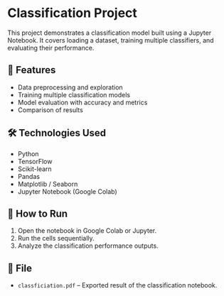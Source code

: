 # Classification Project

This project demonstrates a classification model built using a Jupyter Notebook. It covers loading a dataset, training multiple classifiers, and evaluating their performance.

## 📝 Features

- Data preprocessing and exploration
- Training multiple classification models
- Model evaluation with accuracy and metrics
- Comparison of results

## 🛠️ Technologies Used

- Python
- TensorFlow
- Scikit-learn
- Pandas
- Matplotlib / Seaborn
- Jupyter Notebook (Google Colab)

## 📄 How to Run

1. Open the notebook  in Google Colab or Jupyter.
2. Run the cells sequentially.
3. Analyze the classification performance outputs.

## 📁 File

- `classficiation.pdf` – Exported result of the classification notebook.
